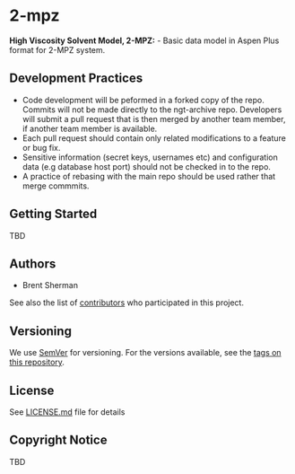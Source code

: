 # 2-mpz
**High Viscosity Solvent Model, 2-MPZ:** - Basic data model in Aspen Plus format for 2-MPZ system.

## Development Practices

* Code development will be peformed in a forked copy of the repo. Commits will not be 
  made directly to the ngt-archive repo. Developers will submit a pull 
  request that is then merged by another team member, if another team member is available.
* Each pull request should contain only related modifications to a feature or bug fix.  
* Sensitive information (secret keys, usernames etc) and configuration data 
  (e.g database host port) should not be checked in to the repo.
* A practice of rebasing with the main repo should be used rather that merge commmits.

## Getting Started

TBD

## Authors

* Brent Sherman

See also the list of [contributors](https://github.com/CCSI-Toolset/2-mpz/contributors) who participated in this project.

## Versioning

We use [SemVer](http://semver.org/) for versioning. For the versions available, 
see the [tags on this repository](https://github.com/CCSI-Toolset/2-mpz/tags). 

## License

See [LICENSE.md](LICENSE.md) file for details

## Copyright Notice

TBD
